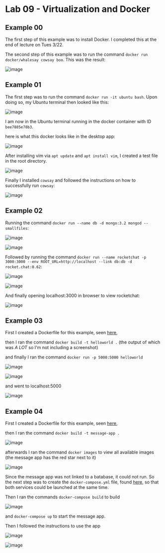 # Lab 09 - Virtualization and Docker

## Example 00

The first step of this example was to install Docker. I completed this at the end of lecture on Tues 3/22. 

The second step of this example was to run the command `docker run docker/whalesay cowsay boo`. This was the result:

![image](https://user-images.githubusercontent.com/25308429/160140871-e7910531-fbcb-4c7c-afb7-f003331cc1b7.png)

## Example 01

The first step was to run the command `docker run -it ubuntu bash`. Upon doing so, my Ubuntu terminal then looked like this:

![image](https://user-images.githubusercontent.com/25308429/160142921-22873401-7aea-4840-82a4-8699fa61a27e.png)

I am now in the Ubuntu terminal running in the docker container with ID `bee7885e78b3`.

here is what this docker looks like in the desktop app: 

![image](https://user-images.githubusercontent.com/25308429/160143459-48b32b1e-26d3-45e5-b12f-4ff9be85ece6.png)

After installing vim via `apt update` and `apt install vim`, I created a test file in the root directory.

![image](https://user-images.githubusercontent.com/25308429/160145155-7adf629e-c864-4f19-b45c-029d82aa0555.png)

Finally I installed `cowsay` and followed the instructions on how to successfully run `cowsay`:

![image](https://user-images.githubusercontent.com/25308429/160145844-eb85a695-104b-4087-9f29-9da83d628832.png)

## Example 02

Running the command `docker run --name db -d mongo:3.2 mongod --smallfiles`:

![image](https://user-images.githubusercontent.com/25308429/160150323-c9279840-e892-4dfe-a135-794d49ee9bad.png)

![image](https://user-images.githubusercontent.com/25308429/160150516-14a4b5c4-ccd7-4665-9246-9c0f4c6d6465.png)

Followed by running the command `docker run --name rocketchat -p 3000:3000 --env ROOT_URL=http://localhost --link db:db -d rocket.chat:0.62`:

![image](https://user-images.githubusercontent.com/25308429/160159622-c6c8bce1-640f-4ce2-b0c8-297e01990467.png)

![image](https://user-images.githubusercontent.com/25308429/160159667-0e57ce36-6505-40d7-bf4d-0c99f1dd4e43.png)

And finally opening localhost:3000 in browser to view rocketchat:

![image](https://user-images.githubusercontent.com/25308429/160159834-4d882633-6893-4398-b3ac-c38b2d0b724c.png)

## Example 03

First I created a Dockerfile for this example, seen [here](https://github.com/emkulka/oss-repo-template/blob/master/labs/lab-09/DockerfileEX03),

then I ran the command `docker build -t helloworld .` (the output of which was *A LOT* so I'm not including a screenshot)

and finally I ran the command `docker run -p 5000:5000 helloworld` 

![image](https://user-images.githubusercontent.com/25308429/160162222-81650834-0271-4f34-a621-011c13d751b7.png)

![image](https://user-images.githubusercontent.com/25308429/160162306-ee27a73e-865e-4c1b-8312-17467bd1c9bc.png)

and went to localhost:5000

![image](https://user-images.githubusercontent.com/25308429/160162099-6d3b7cd4-eab6-4202-824a-010ab084db60.png)

## Example 04

First I created a Dockerfile for this example, seen [here](https://github.com/emkulka/oss-repo-template/blob/master/labs/lab-09/DockerfileEX04),

then I ran the command `docker build -t message-app .`

![image](https://user-images.githubusercontent.com/25308429/160172635-a1f09acb-5655-47d7-b9ad-c059077b2abb.png)

afterwards I ran the command `docker images` to view all available images (the message app has the red star next to it)

![image](https://user-images.githubusercontent.com/25308429/160173030-b2816a2b-94d8-4607-848e-826efc9563d0.png)

Since the message app was not linked to a batabase, it could not run. So the next step was to create the `docker-compose.yml` file, found [here](https://github.com/emkulka/oss-repo-template/blob/master/labs/lab-09/docker-compose.yml), so that both services could be launched at the same time.

Then I ran the commands `docker-compose build` to build 

![image](https://user-images.githubusercontent.com/25308429/160174540-faea20dc-6c84-4d5c-b040-d95b84e02066.png)

and `docker-compose up` to start the message app.

Then I followed the instructions to use the app

![image](https://user-images.githubusercontent.com/25308429/160175821-ffeb526c-9a4e-47a7-a058-220589e5e4f3.png)

![image](https://user-images.githubusercontent.com/25308429/160176286-316e84ac-d86c-4170-9698-fe2ab74016e7.png)
